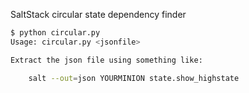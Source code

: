 SaltStack circular state dependency finder

```bash
$ python circular.py                                                                                                                   [9:37:53]
Usage: circular.py <jsonfile>

Extract the json file using something like:

    salt --out=json YOURMINION state.show_highstate

```
